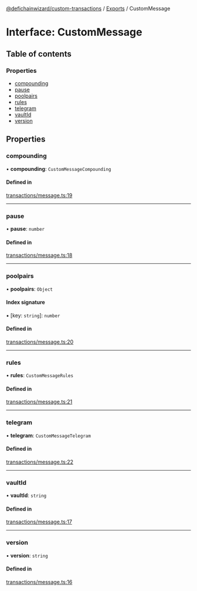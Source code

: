 [@defichainwizard/custom-transactions](../README.md) / [Exports](../modules.md) / CustomMessage

# Interface: CustomMessage

## Table of contents

### Properties

- [compounding](CustomMessage.md#compounding)
- [pause](CustomMessage.md#pause)
- [poolpairs](CustomMessage.md#poolpairs)
- [rules](CustomMessage.md#rules)
- [telegram](CustomMessage.md#telegram)
- [vaultId](CustomMessage.md#vaultid)
- [version](CustomMessage.md#version)

## Properties

### compounding

• **compounding**: `CustomMessageCompounding`

#### Defined in

[transactions/message.ts:19](https://github.com/DeFiChain-Wizard/custom-transcation-library/blob/5a1e257/src/transactions/message.ts#L19)

___

### pause

• **pause**: `number`

#### Defined in

[transactions/message.ts:18](https://github.com/DeFiChain-Wizard/custom-transcation-library/blob/5a1e257/src/transactions/message.ts#L18)

___

### poolpairs

• **poolpairs**: `Object`

#### Index signature

▪ [key: `string`]: `number`

#### Defined in

[transactions/message.ts:20](https://github.com/DeFiChain-Wizard/custom-transcation-library/blob/5a1e257/src/transactions/message.ts#L20)

___

### rules

• **rules**: `CustomMessageRules`

#### Defined in

[transactions/message.ts:21](https://github.com/DeFiChain-Wizard/custom-transcation-library/blob/5a1e257/src/transactions/message.ts#L21)

___

### telegram

• **telegram**: `CustomMessageTelegram`

#### Defined in

[transactions/message.ts:22](https://github.com/DeFiChain-Wizard/custom-transcation-library/blob/5a1e257/src/transactions/message.ts#L22)

___

### vaultId

• **vaultId**: `string`

#### Defined in

[transactions/message.ts:17](https://github.com/DeFiChain-Wizard/custom-transcation-library/blob/5a1e257/src/transactions/message.ts#L17)

___

### version

• **version**: `string`

#### Defined in

[transactions/message.ts:16](https://github.com/DeFiChain-Wizard/custom-transcation-library/blob/5a1e257/src/transactions/message.ts#L16)
